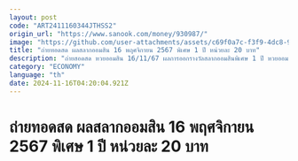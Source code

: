 ```yaml
---
layout: post
code: "ART2411160344JTHSS2"
origin_url: "https://www.sanook.com/money/930987/"
image: "https://github.com/user-attachments/assets/c69f0a7c-f3f9-4dc8-99ae-12f499bdfa58"
title: "ถ่ายทอดสด ผลสลากออมสิน 16 พฤศจิกายน 2567 พิเศษ 1 ปี หน่วยละ 20 บาท"
description: "ถ่ายสอดสด หวยออมสิน 16/11/67 ผลการออกรางวัลสลากออมสินพิเศษ 1 ปี หวยออมสิน ประจำวันที่ 16 พฤศจิกายน 2567 งวดล่าสุด"
category: "ECONOMY"
language: "th"
date: 2024-11-16T04:20:04.921Z
---
```


# ถ่ายทอดสด ผลสลากออมสิน 16 พฤศจิกายน 2567 พิเศษ 1 ปี หน่วยละ 20 บาท